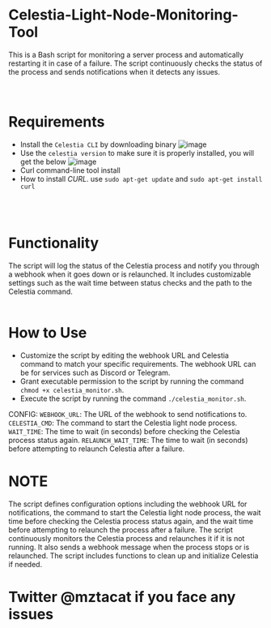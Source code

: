 # Celestia-Light-Node-Monitoring-Tool
This is a Bash script for monitoring a server process and automatically restarting it in case of a failure. The script continuously checks the status of the process and sends notifications when it detects any issues.
</br></br></br>


# Requirements
- Install the `Celestia CLI` by downloading binary 
![image](https://user-images.githubusercontent.com/31314340/229268159-f6722089-4be4-4d88-8afb-baa910b86586.png)
- Use the `celestia version` to make sure it is properly installed, you will get the below
![image](https://user-images.githubusercontent.com/31314340/229268221-25b1d87b-5cb4-48e4-b5c3-3fdc45902ad1.png)
- Curl command-line tool install 
- How to install *CURL*.    use `sudo apt-get update`   and `sudo apt-get install curl`

</br></br>

# Functionality
The script will log the status of the Celestia process and notify you through a webhook when it goes down or is relaunched. It includes customizable settings such as the wait time between status checks and the path to the Celestia command.
</br></br>

# How to Use
- Customize the script by editing the webhook URL and Celestia command to match your specific requirements. The webhook URL can be for services such as Discord or Telegram.
- Grant executable permission to the script by running the command `chmod +x celestia_monitor.sh`.
- Execute the script by running the command `./celestia_monitor.sh`.


CONFIG: 
`WEBHOOK_URL`: The URL of the webhook to send notifications to.
`CELESTIA_CMD`: The command to start the Celestia light node process.
`WAIT_TIME`: The time to wait (in seconds) before checking the Celestia process status again.
`RELAUNCH_WAIT_TIME`: The time to wait (in seconds) before attempting to relaunch Celestia after a failure.



# NOTE
The script defines configuration options including the webhook URL for notifications, the command to start the Celestia light node process, the wait time before checking the Celestia process status again, and the wait time before attempting to relaunch the process after a failure. The script continuously monitors the Celestia process and relaunches it if it is not running. It also sends a webhook message when the process stops or is relaunched. The script includes functions to clean up and initialize Celestia if needed.


# Twitter @mztacat if you face any issues
